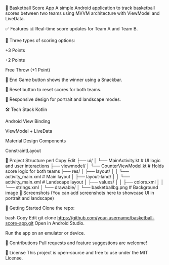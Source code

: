 📱 Basketball Score App
A simple Android application to track basketball scores between two teams using MVVM architecture with ViewModel and LiveData.

✅ Features
📊 Real-time score updates for Team A and Team B.

🏀 Three types of scoring options:

+3 Points

+2 Points

Free Throw (+1 Point)

🏁 End Game button shows the winner using a Snackbar.

🔄 Reset button to reset scores for both teams.

📱 Responsive design for portrait and landscape modes.

🛠️ Tech Stack
Kotlin

Android View Binding

ViewModel + LiveData

Material Design Components

ConstraintLayout

📂 Project Structure
perl
Copy
Edit
├── ui/
│   └── MainActivity.kt       # UI logic and user interactions
├── viewmodel/
│   └── CounterViewModel.kt   # Holds score logic for both teams
├── res/
│   ├── layout/
│   │   └── activity_main.xml      # Main layout
│   ├── layout-land/
│   │   └── activity_main.xml      # Landscape layout
│   ├── values/
│   │   ├── colors.xml
│   │   └── strings.xml
│   └── drawable/
│       └── basketballbg.png       # Background image
📸 Screenshots
(You can add screenshots here to showcase UI in portrait and landscape)

🚀 Getting Started
Clone the repo:

bash
Copy
Edit
git clone https://github.com/your-username/basketball-score-app.git
Open in Android Studio.

Run the app on an emulator or device.

🤝 Contributions
Pull requests and feature suggestions are welcome!

📄 License
This project is open-source and free to use under the MIT License.
